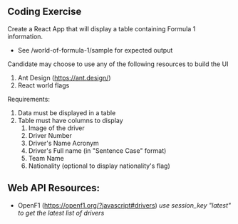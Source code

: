 ## Coding Exercise
Create a React App that will display a table containing Formula 1 information.

- See /world-of-formula-1/sample for expected output

Candidate may choose to use any of the following resources to build the UI
1. Ant Design (https://ant.design/)
1. React world flags

Requirements:
1. Data must be displayed in a table
1. Table must have columns to display 
    1. Image of the driver
    1. Driver Number
    1. Driver's Name Acronym
    1. Driver's Full name (in "Sentence Case" format)
    1. Team Name
    1. Nationality (optional to display nationality's flag)

## Web API Resources:

- OpenF1 (https://openf1.org/?javascript#drivers) *use session_key "latest" to get the latest list of drivers*
